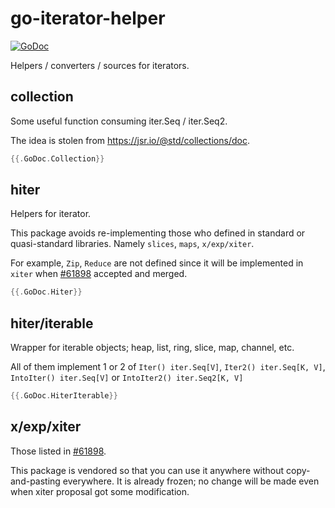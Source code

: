 # go-iterator-helper

[![GoDoc](https://godoc.org/github.com/golang/gddo?status.svg)](https://pkg.go.dev/github.com/ngicks/go-iterator-helper)

Helpers / converters / sources for iterators.

## collection

Some useful function consuming iter.Seq / iter.Seq2.

The idea is stolen from https://jsr.io/@std/collections/doc.

```go
{{.GoDoc.Collection}}
```

## hiter

Helpers for iterator.

This package avoids re-implementing those who defined in standard or quasi-standard libraries.
Namely `slices`, `maps`, `x/exp/xiter`.

For example, `Zip`, `Reduce` are not defined since it will be implemented in `xiter` when
[#61898](https://github.com/golang/go/issues/61898) accepted and merged.

```go
{{.GoDoc.Hiter}}
```

## hiter/iterable

Wrapper for iterable objects; heap, list, ring, slice, map, channel, etc.

All of them implement 1 or 2 of `Iter() iter.Seq[V]`, `Iter2() iter.Seq[K, V]`, `IntoIter() iter.Seq[V]` or `IntoIter2() iter.Seq2[K, V]`

```go
{{.GoDoc.HiterIterable}}
```

## x/exp/xiter

Those listed in [#61898](https://github.com/golang/go/issues/61898).

This package is vendored so that you can use it anywhere without copy-and-pasting everywhere.
It is already frozen; no change will be made even when xiter proposal got some modification.
